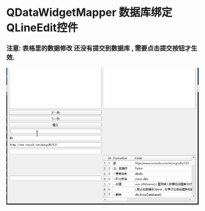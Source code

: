# QDataWidgetMapper 数据库绑定 QLineEdit控件

### 注意: 表格里的数据修改 还没有提交到数据库 , 需要点击提交按钮才生效.

![1](ScreenShot/1.gif)
